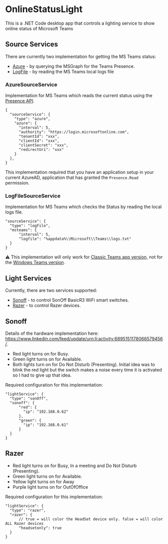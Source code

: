 # OnlineStatusLight
This is a .NET Code desktop app that controls a lighting service to show online status of Microsoft Teams

## Source Services 

There are currently two implementation for getting the MS Teams status:
- [Azure](#azuresourceservice) - by querying the MSGraph for the Teams Presence.
- [LogFile](#logfilesourceservice) - by reading the MS Teams local logs file

### AzureSourceService

Implementation for MS Teams which reads the current status using the [Presence API](https://learn.microsoft.com/en-us/graph/api/presence-get?view=graph-rest-1.0&tabs=http).

```
{
  "sourceService": {
    "type": "azure",
    "azure": {
      "interval": 5,
      "authority": "https://login.microsoftonline.com",
      "tenantId": "xxx",
      "clientId": "xxx",
      "clientSecret": "xxx",
      "redirectUri": "xxx"
    }
  },
}
```
This implementation required that you have an application setup in your current AzureAD, application that has granted the `Presence.Read` permission.

### LogFileSourceService

Implementation for MS Teams which checks the Status by reading the local logs file.
```
"sourceService": {
  "type": "logFile",
  "msteams": {
      "interval": 5,
      "logfile": "%appdata%\\Microsoft\\Teams\\logs.txt"
  }
}
```

⚠️ This implementation will only work for [Classic Teams app version](https://learn.microsoft.com/en-us/officeupdates/teams-app-versioning#classic-teams-app-version), not for the [Windows Teams version](https://learn.microsoft.com/en-us/officeupdates/teams-app-versioning#windows-version-history).

## Light Services

Currently, there are two services supported: 
- [Sonoff](#sonoff) - to control SonOff BasicR3 WiFi smart switches.
- [Razer](#razer) - to control Razer devices.

## Sonoff

Details of the hardware implementation here: https://www.linkedin.com/feed/update/urn:li:activity:6895151178066579456/.

- Red light turns on for Busy.
- Green light turns on for Available.
- Both lights turn on for Do Not Disturb (Presenting). Initial idea was to blink the red light but the switch makes a noise every time it is activated so I had to give up that idea.

Required configuration for this implementation:
```
"lightService": {
  "type": "sonOff",
  "sonoff": {
      "red": {
        "ip": "192.168.0.62"
      },
      "green": {
        "ip": "192.168.0.61"
      }
  }
}
```

## Razer
- Red light turns on for Busy, In a meeting and Do Not Disturb (Presenting).
- Green light turns on for Available.
- Yellow light turns on for Away
- Purple light turns on for OutOfOffice

Required configuration for this implementation:
```
"lightService": {
  "type": "razer",
  "razer": {
      // true = will color the HeadSet device only. false = will color ALL Razer devices
      "headsetonly": true
  }
}
```
